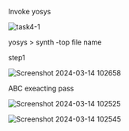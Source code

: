 Invoke yosys

![task4-1](https://github.com/Sagar-M-03/M.Sagar/assets/160622373/ce0ca18e-2998-40dd-83db-5aea6c689eb6)


yosys > synth -top file name

step1



![Screenshot 2024-03-14 102658](https://github.com/Sagar-M-03/M.Sagar/assets/160622373/15b0bf57-1fe1-4202-af9e-e22fc25525ec)

ABC exeacting pass


![Screenshot 2024-03-14 102525](https://github.com/Sagar-M-03/M.Sagar/assets/160622373/764d712c-3df2-4abf-a91f-5d91cd21db83)




![Screenshot 2024-03-14 102545](https://github.com/Sagar-M-03/M.Sagar/assets/160622373/005c7268-1258-43eb-9420-158164353f8e)
